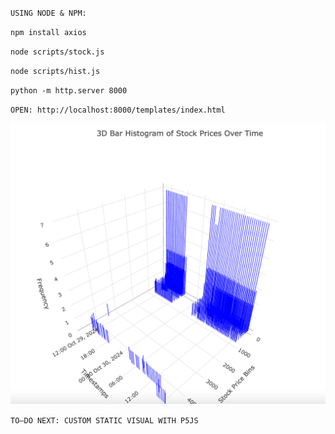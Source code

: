 `
USING NODE & NPM:
`

`
npm install axios
`

`
node scripts/stock.js
`

`
node scripts/hist.js
`

`
python -m http.server 8000
`

`
OPEN: http://localhost:8000/templates/index.html
`

![PREVIEW](<Screen Shot 2024-10-31 at 12.28.35 PM.png>)

`
TO–DO NEXT: CUSTOM STATIC VISUAL WITH P5JS
`